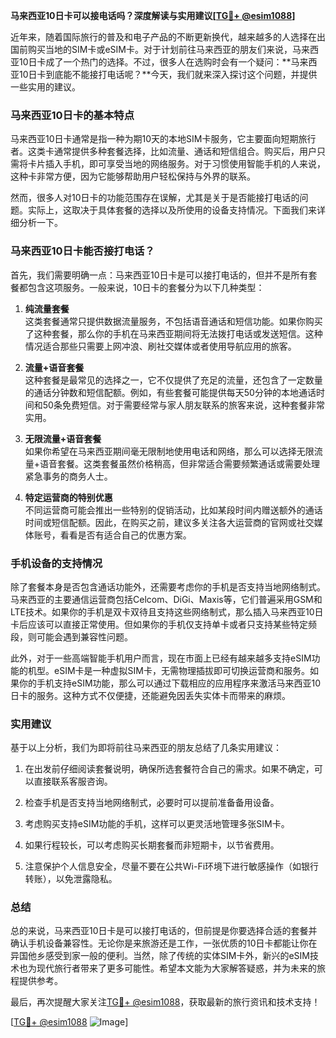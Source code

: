 **马来西亚10日卡可以接电话吗？深度解读与实用建议[[TG💪+ @esim1088](https://t.me/s/esim1088)]**

近年来，随着国际旅行的普及和电子产品的不断更新换代，越来越多的人选择在出国前购买当地的SIM卡或eSIM卡。对于计划前往马来西亚的朋友们来说，马来西亚10日卡成了一个热门的选择。不过，很多人在选购时会有一个疑问：**马来西亚10日卡到底能不能接打电话呢？**今天，我们就来深入探讨这个问题，并提供一些实用的建议。

### 马来西亚10日卡的基本特点

马来西亚10日卡通常是指一种为期10天的本地SIM卡服务，它主要面向短期旅行者。这类卡通常提供多种套餐选择，比如流量、通话和短信组合。购买后，用户只需将卡片插入手机，即可享受当地的网络服务。对于习惯使用智能手机的人来说，这种卡非常方便，因为它能够帮助用户轻松保持与外界的联系。

然而，很多人对10日卡的功能范围存在误解，尤其是关于是否能接打电话的问题。实际上，这取决于具体套餐的选择以及所使用的设备支持情况。下面我们来详细分析一下。

### 马来西亚10日卡能否接打电话？

首先，我们需要明确一点：马来西亚10日卡是可以接打电话的，但并不是所有套餐都包含这项服务。一般来说，10日卡的套餐分为以下几种类型：

1. **纯流量套餐**  
   这类套餐通常只提供数据流量服务，不包括语音通话和短信功能。如果你购买了这种套餐，那么你的手机在马来西亚期间将无法拨打电话或发送短信。这种情况适合那些只需要上网冲浪、刷社交媒体或者使用导航应用的旅客。

2. **流量+语音套餐**  
   这种套餐是最常见的选择之一，它不仅提供了充足的流量，还包含了一定数量的通话分钟数和短信配额。例如，有些套餐可能提供每天50分钟的本地通话时间和50条免费短信。对于需要经常与家人朋友联系的旅客来说，这种套餐非常实用。

3. **无限流量+语音套餐**  
   如果你希望在马来西亚期间毫无限制地使用电话和网络，那么可以选择无限流量+语音套餐。这类套餐虽然价格稍高，但非常适合需要频繁通话或需要处理紧急事务的商务人士。

4. **特定运营商的特别优惠**  
   不同运营商可能会推出一些特别的促销活动，比如某段时间内赠送额外的通话时间或短信配额。因此，在购买之前，建议多关注各大运营商的官网或社交媒体账号，看看是否有适合自己的优惠方案。

### 手机设备的支持情况

除了套餐本身是否包含通话功能外，还需要考虑你的手机是否支持当地网络制式。马来西亚的主要通信运营商包括Celcom、DiGi、Maxis等，它们普遍采用GSM和LTE技术。如果你的手机是双卡双待且支持这些网络制式，那么插入马来西亚10日卡后应该可以直接正常使用。但如果你的手机仅支持单卡或者只支持某些特定频段，则可能会遇到兼容性问题。

此外，对于一些高端智能手机用户而言，现在市面上已经有越来越多支持eSIM功能的机型。eSIM卡是一种虚拟SIM卡，无需物理插拔即可切换运营商和服务。如果你的手机支持eSIM功能，那么可以通过下载相应的应用程序来激活马来西亚10日卡的服务。这种方式不仅便捷，还能避免因丢失实体卡而带来的麻烦。

### 实用建议

基于以上分析，我们为即将前往马来西亚的朋友总结了几条实用建议：

1. 在出发前仔细阅读套餐说明，确保所选套餐符合自己的需求。如果不确定，可以直接联系客服咨询。
   
2. 检查手机是否支持当地网络制式，必要时可以提前准备备用设备。

3. 考虑购买支持eSIM功能的手机，这样可以更灵活地管理多张SIM卡。

4. 如果行程较长，可以考虑购买长期套餐而非短期卡，以节省费用。

5. 注意保护个人信息安全，尽量不要在公共Wi-Fi环境下进行敏感操作（如银行转账），以免泄露隐私。

### 总结

总的来说，马来西亚10日卡是可以接打电话的，但前提是你要选择合适的套餐并确认手机设备兼容性。无论你是来旅游还是工作，一张优质的10日卡都能让你在异国他乡感受到家一般的便利。当然，除了传统的实体SIM卡外，新兴的eSIM技术也为现代旅行者带来了更多可能性。希望本文能为大家解答疑惑，并为未来的旅程提供参考。

最后，再次提醒大家关注[TG💪+ @esim1088](https://t.me/s/esim1088)，获取最新的旅行资讯和技术支持！  

[[TG💪+ @esim1088](https://t.me/s/esim1088) ![Image](https://i.postimg.cc/4NQfJmqS/Snipaste-2025-05-13-00-14-12.png)]